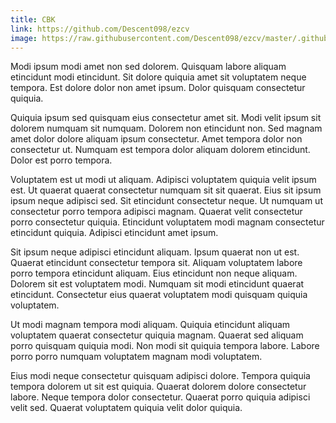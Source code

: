 ```yaml
---
title: CBK
link: https://github.com/Descent098/ezcv
image: https://raw.githubusercontent.com/Descent098/ezcv/master/.github/logo.png
---
```


Modi ipsum modi amet non sed dolorem. Quisquam labore aliquam etincidunt modi etincidunt. Sit dolore quiquia amet sit voluptatem neque tempora. Est dolore dolor non amet ipsum. Dolor quisquam consectetur quiquia.

Quiquia ipsum sed quisquam eius consectetur amet sit. Modi velit ipsum sit dolorem numquam sit numquam. Dolorem non etincidunt non. Sed magnam amet dolor dolore aliquam ipsum consectetur. Amet tempora dolor non consectetur ut. Numquam est tempora dolor aliquam dolorem etincidunt. Dolor est porro tempora.

Voluptatem est ut modi ut aliquam. Adipisci voluptatem quiquia velit ipsum est. Ut quaerat quaerat consectetur numquam sit sit quaerat. Eius sit ipsum ipsum neque adipisci sed. Sit etincidunt consectetur neque. Ut numquam ut consectetur porro tempora adipisci magnam. Quaerat velit consectetur porro consectetur quiquia. Etincidunt voluptatem modi magnam consectetur etincidunt quiquia. Adipisci etincidunt amet ipsum.

Sit ipsum neque adipisci etincidunt aliquam. Ipsum quaerat non ut est. Quaerat etincidunt consectetur tempora sit. Aliquam voluptatem labore porro tempora etincidunt aliquam. Eius etincidunt non neque aliquam. Dolorem sit est voluptatem modi. Numquam sit modi etincidunt quaerat etincidunt. Consectetur eius quaerat voluptatem modi quisquam quiquia voluptatem.

Ut modi magnam tempora modi aliquam. Quiquia etincidunt aliquam voluptatem quaerat consectetur quiquia magnam. Quaerat sed aliquam porro quisquam quiquia modi. Non modi sit quiquia tempora labore. Labore porro porro numquam voluptatem magnam modi voluptatem.

Eius modi neque consectetur quisquam adipisci dolore. Tempora quiquia tempora dolorem ut sit est quiquia. Quaerat dolorem dolore consectetur labore. Neque tempora dolor consectetur. Quaerat porro quiquia adipisci velit sed. Quaerat voluptatem quiquia velit dolor quiquia.
    